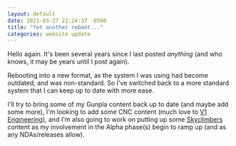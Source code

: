```yaml
---
layout: default
date: 2021-03-27 21:24:37 -0500
title: "Yet another reboot..."
categories: website update
---
```

Hello again. It's been several years since I last posted _anything_ (and who knows, it may be years until I post again).

Rebooting into a new format, as the system I was using had become outdated, and was non-standard. So I've switched back to a more standard system that I can keep up to date with more ease.
<!--more-->
I'll try to bring some of my Gunpla content back up to date (and maybe add some more), I'm looking to add some CNC content (much love to [V1 Engineering](https://www.v1engineering.com)), and I'm also going to work on putting up some [Skyclimbers](https://www.skyclimbers.net/) content as my involvement in the Alpha phase(s) begin to ramp up (and as any NDAs/releases allow).